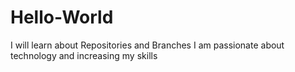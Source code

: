 # Hello-World
I will learn about Repositories and Branches
I am passionate about technology and increasing my skills
